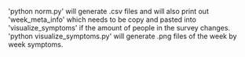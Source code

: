 'python norm.py' will generate .csv files and will also print out 'week_meta_info' which needs to be copy and pasted into 'visualize_symptoms' if the amount of people in the survey changes. 'python visualize_symptoms.py' will generate .png files of the week by week symptoms.